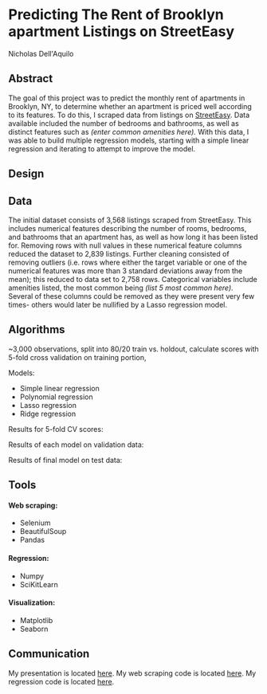 # Predicting The Rent of Brooklyn apartment Listings on StreetEasy
Nicholas Dell'Aquilo

## Abstract

The goal of this project was to predict the monthly rent of apartments in Brooklyn, NY, to determine whether an apartment is priced well according to its features. To do this, I scraped data from listings on [StreetEasy](https://streeteasy.com/for-rent/brooklyn). Data available included the number of bedrooms and bathrooms, as well as distinct features such as *(enter common amenities here).* With this data, I was able to build multiple regression models, starting with a simple linear regression and iterating to attempt to improve the model.

## Design



## Data

The initial dataset consists of 3,568 listings scraped from StreetEasy. This includes numerical features describing the number of rooms, bedrooms, and bathrooms that an apartment has, as well as how long it has been listed for. Removing rows with null values in these numerical feature columns reduced the dataset to 2,839 listings. Further cleaning consisted of removing outliers (i.e. rows where either the target variable or one of the numerical features was more than 3 standard deviations away from the mean); this reduced to data set to 2,758 rows. Categorical variables include amenities listed, the most common being *(list 5 most common here)*. Several of these columns could be removed as they were present very few times- others would later be nullified by a Lasso regression model.

## Algorithms

~3,000 observations, split into 80/20 train vs. holdout, calculate scores with 5-fold cross validation on training portion, 

Models:

* Simple linear regression
* Polynomial regression
* Lasso regression
* Ridge regression

Results for 5-fold CV scores:

Results of each model on validation data:

Results of final model on test data:


## Tools

#### Web scraping:
* Selenium
* BeautifulSoup
* Pandas

#### Regression:
* Numpy
* SciKitLearn

#### Visualization:
* Matplotlib
* Seaborn

## Communication

My presentation is located [here]().
My web scraping code is located [here]().
My regression code is located [here]().

